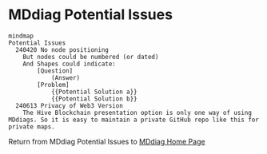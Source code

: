 # MDdiag Potential Issues

```mermaid
mindmap
Potential Issues
  240420 No node positioning
    But nodes could be numbered (or dated)
    And Shapes could indicate:
        [Question]
            (Answer)
        [Problem]
            {{Potential Solution a}}
            {{Potential Solution b}}
  240613 Privacy of Web3 Version
    The Hive Blockchain presentation option is only one way of using MDdiags. So it is easy to maintain a private GitHub repo like this for private maps.
```

Return from MDdiag Potential Issues to [MDdiag Home Page](https://github.com/kct2020/mddiag?tab=readme-ov-file#mddiag)